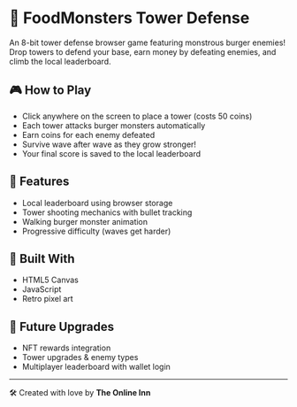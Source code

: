 # 🍔 FoodMonsters Tower Defense

An 8-bit tower defense browser game featuring monstrous burger enemies! Drop towers to defend your base, earn money by defeating enemies, and climb the local leaderboard.

## 🎮 How to Play

- Click anywhere on the screen to place a tower (costs 50 coins)
- Each tower attacks burger monsters automatically
- Earn coins for each enemy defeated
- Survive wave after wave as they grow stronger!
- Your final score is saved to the local leaderboard

## 💾 Features

- Local leaderboard using browser storage
- Tower shooting mechanics with bullet tracking
- Walking burger monster animation
- Progressive difficulty (waves get harder)

## 🧪 Built With

- HTML5 Canvas
- JavaScript
- Retro pixel art

## 🚀 Future Upgrades

- NFT rewards integration
- Tower upgrades & enemy types
- Multiplayer leaderboard with wallet login

---

🛠️ Created with love by **The Online Inn**
